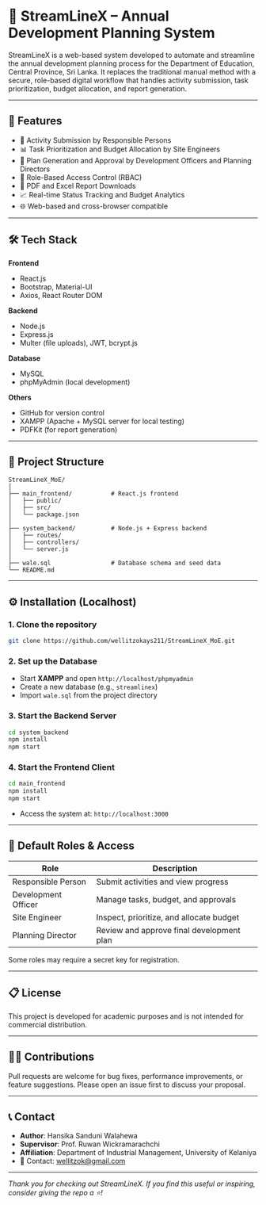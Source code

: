 
# 📘 StreamLineX – Annual Development Planning System

StreamLineX is a web-based system developed to automate and streamline the annual development planning process for the Department of Education, Central Province, Sri Lanka. It replaces the traditional manual method with a secure, role-based digital workflow that handles activity submission, task prioritization, budget allocation, and report generation.

---

## 🚀 Features

- 📝 Activity Submission by Responsible Persons
- 📊 Task Prioritization and Budget Allocation by Site Engineers
- 📁 Plan Generation and Approval by Development Officers and Planning Directors
- 🔐 Role-Based Access Control (RBAC)
- 📄 PDF and Excel Report Downloads
- 📈 Real-time Status Tracking and Budget Analytics
- 🌐 Web-based and cross-browser compatible

---

## 🛠️ Tech Stack

**Frontend**
- React.js
- Bootstrap, Material-UI
- Axios, React Router DOM

**Backend**
- Node.js
- Express.js
- Multer (file uploads), JWT, bcrypt.js

**Database**
- MySQL
- phpMyAdmin (local development)

**Others**
- GitHub for version control
- XAMPP (Apache + MySQL server for local testing)
- PDFKit (for report generation)

---

## 📂 Project Structure

```
StreamLineX_MoE/
│
├── main_frontend/           # React.js frontend
│   ├── public/
│   ├── src/
│   └── package.json
│
├── system_backend/          # Node.js + Express backend
│   ├── routes/
│   ├── controllers/
│   └── server.js
│
├── wale.sql                 # Database schema and seed data
└── README.md
```

---

## ⚙️ Installation (Localhost)

### 1. Clone the repository
```bash
git clone https://github.com/wellitzokays211/StreamLineX_MoE.git
```

### 2. Set up the Database
- Start **XAMPP** and open `http://localhost/phpmyadmin`
- Create a new database (e.g., `streamlinex`)
- Import `wale.sql` from the project directory

### 3. Start the Backend Server
```bash
cd system_backend
npm install
npm start
```

### 4. Start the Frontend Client
```bash
cd main_frontend
npm install
npm start
```

- Access the system at: `http://localhost:3000`

---

## 🔐 Default Roles & Access

| Role               | Description                               |
|--------------------|-------------------------------------------|
| Responsible Person | Submit activities and view progress       |
| Development Officer| Manage tasks, budget, and approvals       |
| Site Engineer      | Inspect, prioritize, and allocate budget  |
| Planning Director  | Review and approve final development plan |

Some roles may require a secret key for registration.

---

## 📋 License

This project is developed for academic purposes and is not intended for commercial distribution.

---

## 🙋‍♂️ Contributions

Pull requests are welcome for bug fixes, performance improvements, or feature suggestions. Please open an issue first to discuss your proposal.

---

## 📞 Contact

- **Author**: Hansika Sanduni Walahewa  
- **Supervisor**: Prof. Ruwan Wickramarachchi  
- **Affiliation**: Department of Industrial Management, University of Kelaniya  
- 📧 Contact: [wellitzok@gmail.com](mailto:wellitzok@gmail.com)

---

_Thank you for checking out StreamLineX. If you find this useful or inspiring, consider giving the repo a ⭐!_
